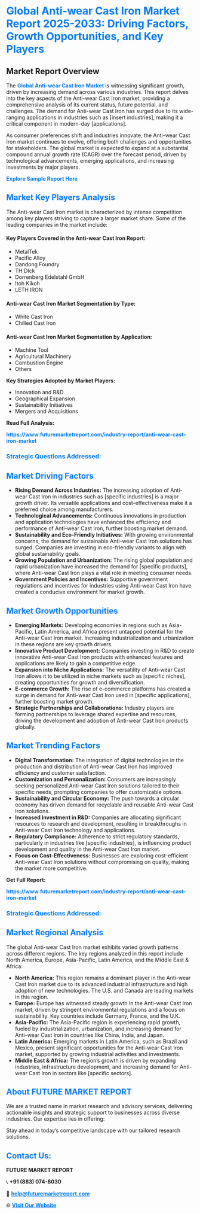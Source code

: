 <h1 style="color: #007BFF;">Global Anti-wear Cast Iron Market Report 2025-2033: Driving Factors, Growth Opportunities, and Key Players</h1>

<section id="overview">
<h2>Market Report Overview</h2>
<p>The <a href="https://www.futuremarketreport.com/industry-report/anti-wear-cast-iron-market" style="color: #007BFF; text-decoration: none;"><strong>Global Anti-wear Cast Iron Market</strong></a> is witnessing significant growth, driven by increasing demand across various industries. This report delves into the key aspects of the Anti-wear Cast Iron market, providing a comprehensive analysis of its current status, future potential, and challenges. The demand for Anti-wear Cast Iron has surged due to its wide-ranging applications in industries such as [insert industries], making it a critical component in modern-day [applications].</p>
<p>As consumer preferences shift and industries innovate, the Anti-wear Cast Iron market continues to evolve, offering both challenges and opportunities for stakeholders. The global market is expected to expand at a substantial compound annual growth rate (CAGR) over the forecast period, driven by technological advancements, emerging applications, and increasing investments by major players.</p>
</section>

<section id="overview">
<p><a href="https://www.futuremarketreport.com/request-sample/reportId=42114" style="color: #007BFF; text-decoration: none;"><strong>Explore Sample Report Here</strong></a></p>
</section>

<section id="key-players">
<h2 style="color: #007BFF;">Market Key Players Analysis</h2>
<p>The Anti-wear Cast Iron market is characterized by intense competition among key players striving to capture a larger market share. Some of the leading companies in the market include:</p>
<h4>Key Players Covered in the Anti-wear Cast Iron Report:</h4>
<ul><li>MetalTek</li><li>Pacific Alloy</li><li>Dandong Foundry</li><li>TH DIck</li><li>Dorrenberg Edelstahl GmbH</li><li>Itoh Kikoh</li><li>LETH IRON</li></ul>
<h4>Anti-wear Cast Iron Market Segmentation by Type:</h4>
<ul><li>White Cast Iron</li><li>Chilled Cast Iron</li></ul>

<h4>Anti-wear Cast Iron Market Segmentation by Application:</h4>
<ul><li>Machine Tool</li><li>Agricultural Machinery</li><li>Combustion Engine</li><li>Others</li></ul>
<p><strong>Key Strategies Adopted by Market Players:</strong></p>
<ul>
<li>Innovation and R&D</li>
<li>Geographical Expansion</li>
<li>Sustainability Initiatives</li>
<li>Mergers and Acquisitions</li>
</ul>
</section>

<section>
<p><strong>Read Full Analysis: </strong></p><a href="https://www.futuremarketreport.com/industry-report/anti-wear-cast-iron-market" style="color: #007BFF; text-decoration: none;"><strong>https://www.futuremarketreport.com/industry-report/anti-wear-cast-iron-market</strong></a>
<h3 style="color: #007BFF;">Strategic Questions Addressed:</h3>
</section>

<section id="driving-factors">
<h2 style="color: #007BFF;">Market Driving Factors</h2>
<ul>
<li><strong>Rising Demand Across Industries:</strong> The increasing adoption of Anti-wear Cast Iron in industries such as [specific industries] is a major growth driver. Its versatile applications and cost-effectiveness make it a preferred choice among manufacturers.</li>
<li><strong>Technological Advancements:</strong> Continuous innovations in production and application technologies have enhanced the efficiency and performance of Anti-wear Cast Iron, further boosting market demand.</li>
<li><strong>Sustainability and Eco-Friendly Initiatives:</strong> With growing environmental concerns, the demand for sustainable Anti-wear Cast Iron solutions has surged. Companies are investing in eco-friendly variants to align with global sustainability goals.</li>
<li><strong>Growing Population and Urbanization:</strong> The rising global population and rapid urbanization have increased the demand for [specific products], where Anti-wear Cast Iron plays a vital role in meeting consumer needs.</li>
<li><strong>Government Policies and Incentives:</strong> Supportive government regulations and incentives for industries using Anti-wear Cast Iron have created a conducive environment for market growth.</li>
</ul>
</section>

<section id="growth-opportunities">
<h2 style="color: #007BFF;">Market Growth Opportunities</h2>
<ul>
<li><strong>Emerging Markets:</strong> Developing economies in regions such as Asia-Pacific, Latin America, and Africa present untapped potential for the Anti-wear Cast Iron market. Increasing industrialization and urbanization in these regions are key growth drivers.</li>
<li><strong>Innovative Product Development:</strong> Companies investing in R&D to create innovative Anti-wear Cast Iron products with enhanced features and applications are likely to gain a competitive edge.</li>
<li><strong>Expansion into Niche Applications:</strong> The versatility of Anti-wear Cast Iron allows it to be utilized in niche markets such as [specific niches], creating opportunities for growth and diversification.</li>
<li><strong>E-commerce Growth:</strong> The rise of e-commerce platforms has created a surge in demand for Anti-wear Cast Iron used in [specific applications], further boosting market growth.</li>
<li><strong>Strategic Partnerships and Collaborations:</strong> Industry players are forming partnerships to leverage shared expertise and resources, driving the development and adoption of Anti-wear Cast Iron products globally.</li>
</ul>
</section>

<section id="trending-factors">
<h2 style="color: #007BFF;">Market Trending Factors</h2>
<ul>
<li><strong>Digital Transformation:</strong> The integration of digital technologies in the production and distribution of Anti-wear Cast Iron has improved efficiency and customer satisfaction.</li>
<li><strong>Customization and Personalization:</strong> Consumers are increasingly seeking personalized Anti-wear Cast Iron solutions tailored to their specific needs, prompting companies to offer customizable options.</li>
<li><strong>Sustainability and Circular Economy:</strong> The push towards a circular economy has driven demand for recyclable and reusable Anti-wear Cast Iron solutions.</li>
<li><strong>Increased Investment in R&D:</strong> Companies are allocating significant resources to research and development, resulting in breakthroughs in Anti-wear Cast Iron technology and applications.</li>
<li><strong>Regulatory Compliance:</strong> Adherence to strict regulatory standards, particularly in industries like [specific industries], is influencing product development and quality in the Anti-wear Cast Iron market.</li>
<li><strong>Focus on Cost-Effectiveness:</strong> Businesses are exploring cost-efficient Anti-wear Cast Iron solutions without compromising on quality, making the market more competitive.</li>
</ul>
</section>

<section>
<p><strong>Get Full Report: </strong></p><a href="https://www.futuremarketreport.com/industry-report/anti-wear-cast-iron-market" style="color: #007BFF; text-decoration: none;"><strong>https://www.futuremarketreport.com/industry-report/anti-wear-cast-iron-market</strong></a>
<h3 style="color: #007BFF;">Strategic Questions Addressed:</h3>
</section>


<section id="regional-analysis">
<h2 style="color: #007BFF;">Market Regional Analysis</h2>
<p>The global Anti-wear Cast Iron market exhibits varied growth patterns across different regions. The key regions analyzed in this report include North America, Europe, Asia-Pacific, Latin America, and the Middle East & Africa:</p>
<ul>
<li><strong>North America:</strong> This region remains a dominant player in the Anti-wear Cast Iron market due to its advanced industrial infrastructure and high adoption of new technologies. The U.S. and Canada are leading markets in this region.</li>
<li><strong>Europe:</strong> Europe has witnessed steady growth in the Anti-wear Cast Iron market, driven by stringent environmental regulations and a focus on sustainability. Key countries include Germany, France, and the U.K.</li>
<li><strong>Asia-Pacific:</strong> The Asia-Pacific region is experiencing rapid growth, fueled by industrialization, urbanization, and increasing demand for Anti-wear Cast Iron in countries like China, India, and Japan.</li>
<li><strong>Latin America:</strong> Emerging markets in Latin America, such as Brazil and Mexico, present significant opportunities for the Anti-wear Cast Iron market, supported by growing industrial activities and investments.</li>
<li><strong>Middle East & Africa:</strong> The region’s growth is driven by expanding industries, infrastructure development, and increasing demand for Anti-wear Cast Iron in sectors like [specific sectors].</li>
</ul>
</section>

<footer>
<h2 style="color: #007BFF;">About FUTURE MARKET REPORT</h2>
<p>We are a trusted name in market research and advisory services, delivering actionable insights and strategic support to businesses across diverse industries. Our expertise lies in offering:</p>

<p>Stay ahead in today’s competitive landscape with our tailored research solutions.</p>

<h2 style="color: #007BFF;">Contact Us:</h2>
<p><strong>FUTURE MARKET REPORT</strong></p>
<p>📞 <strong>+91 (883) 074-8030</strong></p>
<p>📧 <strong><a href="mailto:help@futuremarketreport.com" style="color: #007BFF;">help@futuremarketreport.com</a></strong></p>
<p>🌐 <strong><a href="https://www.futuremarketreport.com/" style="color: #007BFF;">Visit Our Website</a></strong></p>
</footer>